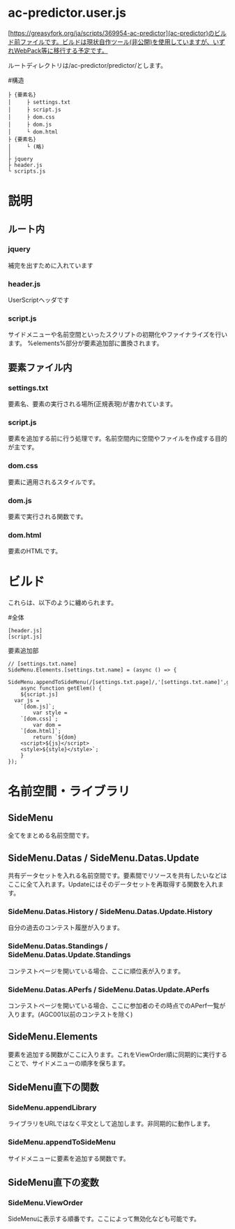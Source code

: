 # ac-predictor.user.js

[https://greasyfork.org/ja/scripts/369954-ac-predictor](ac-predictor)のビルド前ファイルです。ビルドは現状自作ツール(非公開)を使用していますが、いずれWebPack等に移行する予定です。

ルートディレクトリは/ac-predictor/predictor/とします。

#構造
```
├ {要素名}
│　　　├ settings.txt
│　　　├ script.js
│　　　├ dom.css
│　　　├ dom.js
│　　　└ dom.html
├ {要素名}
│　　　└ (略)
│
├ jquery
├ header.js
└ scripts.js
```

# 説明
## ルート内
### jquery
補完を出すために入れています
### header.js
UserScriptヘッダです
### script.js
サイドメニューや名前空間といったスクリプトの初期化やファイナライズを行います。
%elements%部分が要素追加部に置換されます。
## 要素ファイル内
### settings.txt
要素名、要素の実行される場所(正規表現)が書かれています。
### script.js
要素を追加する前に行う処理です。名前空間内に空間やファイルを作成する目的が主です。
### dom.css
要素に適用されるスタイルです。
### dom.js
要素で実行される関数です。
### dom.html
要素のHTMLです。

# ビルド
これらは、以下のように纏められます。

#全体
```
[header.js]
[script.js]
```

要素追加部
```
// [settings.txt.name]
SideMenu.Elements.[settings.txt.name] = (async () => {
	SideMenu.appendToSideMenu(/[settings.txt.page]/,'[settings.txt.name]',getElem);
	async function getElem() {
	${script.js]
  var js = 
	`[dom.js]`;
		var style = 
	`[dom.css]`;
		var dom = 
	`[dom.html]`;
		return `${dom}
	<script>${js}</script>
	<style>${style}</style>`;
	}
});
```

# 名前空間・ライブラリ
## SideMenu
全てをまとめる名前空間です。
## SideMenu.Datas / SideMenu.Datas.Update
共有データセットを入れる名前空間です。要素間でリソースを共有したいなどはここに全て入れます。Updateにはそのデータセットを再取得する関数を入れます。
### SideMenu.Datas.History / SideMenu.Datas.Update.History
自分の過去のコンテスト履歴が入ります。
### SideMenu.Datas.Standings / SideMenu.Datas.Update.Standings
コンテストページを開いている場合、ここに順位表が入ります。
### SideMenu.Datas.APerfs / SideMenu.Datas.Update.APerfs 
コンテストページを開いている場合、ここに参加者のその時点でのAPerf一覧が入ります。(AGC001以前のコンテストを除く)
## SideMenu.Elements
要素を追加する関数がここに入ります。これをViewOrder順に同期的に実行することで、サイドメニューの順序を保ちます。

## SideMenu直下の関数
### SideMenu.appendLibrary
ライブラリをURLではなく平文として追加します。非同期的に動作します。
### SideMenu.appendToSideMenu
サイドメニューに要素を追加する関数です。

## SideMenu直下の変数
### SideMenu.ViewOrder
SideMenuに表示する順番です。ここによって無効化なども可能です。
